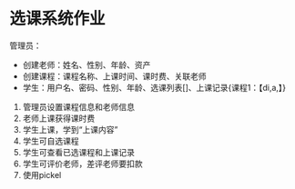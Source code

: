 # 选课系统作业

管理员：
* 创建老师：姓名、性别、年龄、资产
* 创建课程：课程名称、上课时间、课时费、关联老师
* 学生：用户名、密码、性别、年龄、选课列表[]、上课记录{课程1：【di,a,】}

1. 管理员设置课程信息和老师信息
2. 老师上课获得课时费
3. 学生上课，学到“上课内容”
4. 学生可自选课程
5. 学生可查看已选课程和上课记录
6. 学生可评价老师，差评老师要扣款
7. 使用pickel